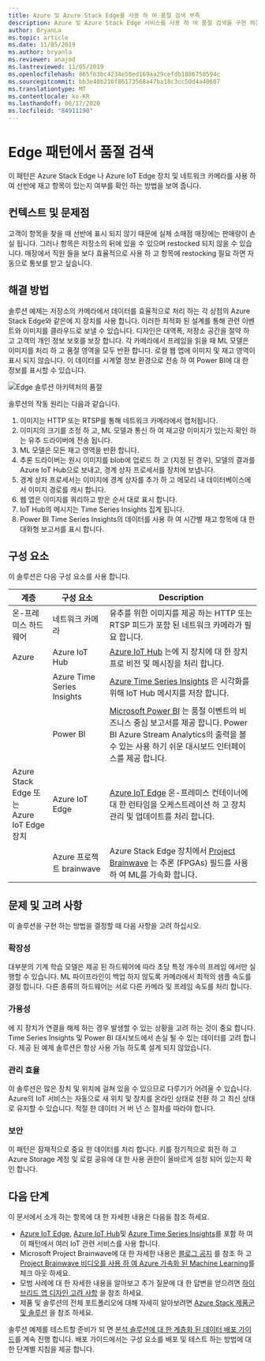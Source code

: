 ```yaml
---
title: Azure 및 Azure Stack Edge를 사용 하 여 품절 검색 부족
description: Azure 및 Azure Stack Edge 서비스를 사용 하 여 품절 검색을 구현 하는 방법을 알아봅니다.
author: BryanLa
ms.topic: article
ms.date: 11/05/2019
ms.author: bryanla
ms.reviewer: anajod
ms.lastreviewed: 11/05/2019
ms.openlocfilehash: 865f63bc4234e50ed169aa29cefdb1886750594c
ms.sourcegitcommit: bb3e40b210f86173568a47ba18c3cc50d4a40607
ms.translationtype: MT
ms.contentlocale: ko-KR
ms.lasthandoff: 06/17/2020
ms.locfileid: "84911190"
---
```

# <a name="out-of-stock-detection-at-the-edge-pattern"></a>Edge 패턴에서 품절 검색

이 패턴은 Azure Stack Edge 나 Azure IoT Edge 장치 및 네트워크 카메라를 사용 하 여 선반에 재고 항목이 있는지 여부를 확인 하는 방법을 보여 줍니다.

## <a name="context-and-problem"></a>컨텍스트 및 문제점

고객이 항목을 찾을 때 선반에 표시 되지 않기 때문에 실제 소매점 매장에는 판매량이 손실 됩니다. 그러나 항목은 저장소의 뒤에 있을 수 있으며 restocked 되지 않을 수 있습니다. 매장에서 직원 들을 보다 효율적으로 사용 하 고 항목에 restocking 필요 하면 자동으로 통보를 받고 싶습니다.

## <a name="solution"></a>해결 방법

솔루션 예제는 저장소의 카메라에서 데이터를 효율적으로 처리 하는 각 상점의 Azure Stack Edge와 같은에 지 장치를 사용 합니다. 이러한 최적화 된 설계를 통해 관련 이벤트와 이미지를 클라우드로 보낼 수 있습니다. 디자인은 대역폭, 저장소 공간을 절약 하 고 고객의 개인 정보 보호를 보장 합니다. 각 카메라에서 프레임을 읽을 때 ML 모델은 이미지를 처리 하 고 품절 영역을 모두 반환 합니다. 로컬 웹 앱에 이미지 및 재고 영역이 표시 되지 않습니다. 이 데이터를 시계열 정보 환경으로 전송 하 여 Power BI에 대 한 정보를 표시할 수 있습니다.

![Edge 솔루션 아키텍처의 품절](media/pattern-out-of-stock-at-edge/solution-architecture.png)

솔루션의 작동 원리는 다음과 같습니다.

1. 이미지는 HTTP 또는 RTSP를 통해 네트워크 카메라에서 캡처됩니다.
2. 이미지의 크기를 조정 하 고, ML 모델과 통신 하 여 재고량 이미지가 있는지 확인 하는 유추 드라이버에 전송 됩니다.
3. ML 모델은 모든 재고 영역을 반환 합니다.
4. 추론 드라이버는 원시 이미지를 blob에 업로드 하 고 (지정 된 경우), 모델의 결과를 Azure IoT Hub으로 보내고, 경계 상자 프로세서를 장치에 보냅니다.
5. 경계 상자 프로세서는 이미지에 경계 상자를 추가 하 고 메모리 내 데이터베이스에서 이미지 경로를 캐시 합니다.
6. 웹 앱은 이미지를 쿼리하고 받은 순서 대로 표시 합니다.
7. IoT Hub의 메시지는 Time Series Insights 집계 됩니다.
8. Power BI Time Series Insights의 데이터를 사용 하 여 시간별 재고 항목에 대 한 대화형 보고서를 표시 합니다.


## <a name="components"></a>구성 요소

이 솔루션은 다음 구성 요소를 사용 합니다.

| 계층 | 구성 요소 | Description |
|----------|-----------|-------------|
| 온-프레미스 하드웨어 | 네트워크 카메라 | 유추를 위한 이미지를 제공 하는 HTTP 또는 RTSP 피드가 포함 된 네트워크 카메라가 필요 합니다. |
| Azure | Azure IoT Hub | [Azure IoT Hub](/azure/iot-hub/) 는에 지 장치에 대 한 장치 프로 비전 및 메시징을 처리 합니다. |
|  | Azure Time Series Insights | [Azure Time Series Insights](/azure/time-series-insights/) 은 시각화를 위해 IoT Hub 메시지를 저장 합니다. |
|  | Power BI | [Microsoft Power BI](https://powerbi.microsoft.com/) 는 품절 이벤트의 비즈니스 중심 보고서를 제공 합니다. Power BI Azure Stream Analytics의 출력을 볼 수 있는 사용 하기 쉬운 대시보드 인터페이스를 제공 합니다. |
| Azure Stack Edge 또는<br>Azure IoT Edge 장치 | Azure IoT Edge | [Azure IoT Edge](/azure/iot-edge/) 온-프레미스 컨테이너에 대 한 런타임을 오케스트레이션 하 고 장치 관리 및 업데이트를 처리 합니다.|
| | Azure 프로젝트 brainwave | Azure Stack Edge 장치에서 [Project Brainwave](https://blogs.microsoft.com/ai/build-2018-project-brainwave/) 는 추론 (FPGAs) 필드를 사용 하 여 ML를 가속화 합니다.|

## <a name="issues-and-considerations"></a>문제 및 고려 사항

이 솔루션을 구현 하는 방법을 결정할 때 다음 사항을 고려 하십시오.

### <a name="scalability"></a>확장성

대부분의 기계 학습 모델은 제공 된 하드웨어에 따라 초당 특정 개수의 프레임 에서만 실행할 수 있습니다. ML 파이프라인이 백업 하지 않도록 카메라에서 최적의 샘플 속도를 결정 합니다. 다른 종류의 하드웨어는 서로 다른 카메라 및 프레임 속도를 처리 합니다.

### <a name="availability"></a>가용성

에 지 장치가 연결을 해제 하는 경우 발생할 수 있는 상황을 고려 하는 것이 중요 합니다. Time Series Insights 및 Power BI 대시보드에서 손실 될 수 있는 데이터를 고려 합니다. 제공 된 예제 솔루션은 항상 사용 가능 하도록 설계 되지 않았습니다.

### <a name="manageability"></a>관리 효율

이 솔루션은 많은 장치 및 위치에 걸쳐 있을 수 있으므로 다루기가 어려울 수 있습니다. Azure의 IoT 서비스는 자동으로 새 위치 및 장치를 온라인 상태로 전환 하 고 최신 상태로 유지할 수 있습니다. 적절 한 데이터 거 버 넌 스 절차를 따라야 합니다.

### <a name="security"></a>보안

이 패턴은 잠재적으로 중요 한 데이터를 처리 합니다. 키를 정기적으로 회전 하 고 Azure Storage 계정 및 로컬 공유에 대 한 사용 권한이 올바르게 설정 되어 있는지 확인 합니다.

## <a name="next-steps"></a>다음 단계

이 문서에서 소개 하는 항목에 대 한 자세한 내용은 다음을 참조 하세요.
- [Azure IoT Edge](/azure/iot-edge/), [Azure IoT Hub](/azure/iot-hub/)및 [Azure Time Series Insights](/azure/time-series-insights/)를 포함 하 여이 패턴에서 여러 IoT 관련 서비스를 사용 합니다.
- Microsoft Project Brainwave에 대 한 자세한 내용은 [블로그 공지](https://blogs.microsoft.com/ai/build-2018-project-brainwave/) 를 참조 하 고 [Project Brainwave 비디오를 사용 하 여 Azure 가속화 된 Machine Learning](https://www.youtube.com/watch?v=DJfMobMjCX0)를 체크 아웃 하세요.
- 모범 사례에 대 한 자세한 내용을 알아보고 추가 질문에 대 한 답변을 얻으려면 [하이브리드 앱 디자인 고려 사항](overview-app-design-considerations.md) 을 참조 하세요.
- 제품 및 솔루션의 전체 포트폴리오에 대해 자세히 알아보려면 [Azure Stack 제품군 및 솔루션](/azure-stack) 을 참조 하세요.

솔루션 예제를 테스트할 준비가 되 면 [분석 솔루션에 대 한 계층화 된 데이터 배포 가이드](https://aka.ms/edgeinferencingdeploy)를 계속 진행 합니다. 배포 가이드에서는 구성 요소를 배포 및 테스트 하는 방법에 대 한 단계별 지침을 제공 합니다.
